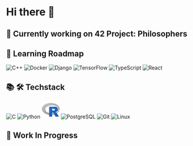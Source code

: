 # Hi there 👋

## 🔭 Currently working on 42 Project: Philosophers

## 🚀 Learning Roadmap
![C++](https://img.icons8.com/color/48/000000/c-plus-plus-logo.png)
![Docker](https://img.icons8.com/color/48/000000/docker.png)
![Django](https://img.icons8.com/color/48/000000/django.png)
![TensorFlow](https://img.icons8.com/color/48/000000/tensorflow.png)
![TypeScript](https://img.icons8.com/color/48/000000/typescript.png)
![React](https://img.icons8.com/color/48/000000/react-native.png)

## 📚 🛠️  Techstack
![C](https://img.icons8.com/color/48/000000/c-programming.png)
![Python](https://img.icons8.com/color/48/000000/python.png)
<img src="https://raw.githubusercontent.com/devicons/devicon/master/icons/r/r-original.svg" alt="R" width="48" height="48">
![PostgreSQL](https://img.icons8.com/color/48/000000/postgreesql.png)
![Git](https://img.icons8.com/color/48/000000/git.png)
![Linux](https://img.icons8.com/color/48/000000/linux.png)

## 🚧 Work In Progress


<!--
**Welf42/welf42** is a ✨ _special_ ✨ repository because its `README.md` (this file) appears on your GitHub profile.

Here are some ideas to get you started:


- 🌱 I’m currently learning ...
- 👯 I’m looking to collaborate on ...
- 🤔 I’m looking for help with ...
- 💬 Ask me about ...
- 📫 How to reach me: ...
- 😄 Pronouns: ...
- ⚡ Fun fact: ...
- 📫 How to reach me: ...
-->
